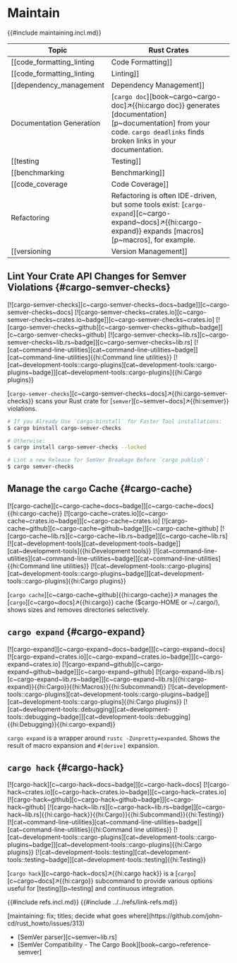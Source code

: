 # Maintain

{{#include maintaining.incl.md}}

| Topic | Rust Crates |
|---|---|
| [[code_formatting_linting | Code Formatting]] | [`cargo fmt`][book~cargo~cargo-fmt]↗{{hi:cargo fmt}} formats your code to a consistent style. |
| [[code_formatting_linting | Linting]] | [`cargo clippy`]( ){{hi: }} catches common code errors and style issues. |
| [[dependency_management | Dependency Management]] | [`cargo tree`][book~cargo~cargo-tree]↗{{hi:cargo tree}} displays your dependency tree to help you understand your project's dependencies. `cargo outdated` checks for outdated dependencies. `cargo audit` checks for crates with known security vulnerabilities. |
| Documentation Generation | [`cargo doc`][book~cargo~cargo-doc]↗{{hi:cargo doc}} generates [documentation][p~documentation] from your code. `cargo deadlinks` finds broken links in your documentation. |
| [[testing | Testing]] | [`cargo test`][book~cargo~cargo-test]↗{{hi:cargo test}} runs your unit and integration tests. |
| [[benchmarking | Benchmarking]] | [`cargo bench`]( ){{hi: }} runs your benchmarks. |
| [[code_coverage | Code Coverage]] | [`cargo tarpaulin`]( ){{hi: }} runs code coverage analysis. |
| Refactoring | Refactoring is often IDE-driven, but some tools exist: [`cargo-expand`][c~cargo-expand~docs]↗{{hi:cargo-expand}} expands [macros][p~macros], for example. |
| [[versioning | Version Management]] | [`cargo-bump`][c~cargo-bump~docs]↗{{hi:cargo-bump}} helps to automate version updates in your Cargo.toml. |

## Lint Your Crate API Changes for Semver Violations {#cargo-semver-checks}

[![cargo-semver-checks][c~cargo-semver-checks~docs~badge]][c~cargo-semver-checks~docs]
[![cargo-semver-checks~crates.io][c~cargo-semver-checks~crates.io~badge]][c~cargo-semver-checks~crates.io]
[![cargo-semver-checks~github][c~cargo-semver-checks~github~badge]][c~cargo-semver-checks~github]
[![cargo-semver-checks~lib.rs][c~cargo-semver-checks~lib.rs~badge]][c~cargo-semver-checks~lib.rs]
[![cat~command-line-utilities][cat~command-line-utilities~badge]][cat~command-line-utilities]{{hi:Command line utilities}}
[![cat~development-tools::cargo-plugins][cat~development-tools::cargo-plugins~badge]][cat~development-tools::cargo-plugins]{{hi:Cargo plugins}}

[`cargo-semver-checks`][c~cargo-semver-checks~docs]↗{{hi:cargo-semver-checks}} scans your Rust crate for [`semver`][c~semver~docs]↗{{hi:semver}} violations.

```sh
# If you Already Use `cargo-binstall` for Faster Tool installations:
$ cargo binstall cargo-semver-checks

# Otherwise:
$ cargo install cargo-semver-checks --locked

# Lint a new Release for SemVer Breakage Before `cargo publish`:
$ cargo semver-checks
```

## Manage the `cargo` Cache {#cargo-cache}

[![cargo-cache][c~cargo-cache~docs~badge]][c~cargo-cache~docs]{{hi:cargo-cache}}
[![cargo-cache~crates.io][c~cargo-cache~crates.io~badge]][c~cargo-cache~crates.io]
[![cargo-cache~github][c~cargo-cache~github~badge]][c~cargo-cache~github]
[![cargo-cache~lib.rs][c~cargo-cache~lib.rs~badge]][c~cargo-cache~lib.rs]
[![cat~development-tools][cat~development-tools~badge]][cat~development-tools]{{hi:Development tools}}
[![cat~command-line-utilities][cat~command-line-utilities~badge]][cat~command-line-utilities]{{hi:Command line utilities}}
[![cat~development-tools::cargo-plugins][cat~development-tools::cargo-plugins~badge]][cat~development-tools::cargo-plugins]{{hi:Cargo plugins}}

[`cargo cache`][c~cargo-cache~github]{{hi:cargo-cache}}↗ manages the [`cargo`][c~cargo~docs]↗{{hi:cargo}} cache ($cargo-HOME or ~/.cargo/), shows sizes and removes directories selectively.

## `cargo expand` {#cargo-expand}

[![cargo-expand][c~cargo-expand~docs~badge]][c~cargo-expand~docs] [![cargo-expand~crates.io][c~cargo-expand~crates.io~badge]][c~cargo-expand~crates.io] [![cargo-expand~github][c~cargo-expand~github~badge]][c~cargo-expand~github] [![cargo-expand~lib.rs][c~cargo-expand~lib.rs~badge]][c~cargo-expand~lib.rs]{{hi:cargo-expand}}{{hi:Cargo}}{{hi:Macros}}{{hi:Subcommand}} [![cat~development-tools::cargo-plugins][cat~development-tools::cargo-plugins~badge]][cat~development-tools::cargo-plugins]{{hi:Cargo plugins}} [![cat~development-tools::debugging][cat~development-tools::debugging~badge]][cat~development-tools::debugging]{{hi:Debugging}}{{hi:cargo-expand}}

`cargo expand` is a wrapper around `rustc -Zunpretty=expanded`. Shows the result of macro expansion and `#[derive]` expansion.

## `cargo hack` {#cargo-hack}

[![cargo-hack][c~cargo-hack~docs~badge]][c~cargo-hack~docs] [![cargo-hack~crates.io][c~cargo-hack~crates.io~badge]][c~cargo-hack~crates.io] [![cargo-hack~github][c~cargo-hack~github~badge]][c~cargo-hack~github] [![cargo-hack~lib.rs][c~cargo-hack~lib.rs~badge]][c~cargo-hack~lib.rs]{{hi:cargo-hack}}{{hi:Cargo}}{{hi:Subcommand}}{{hi:Testing}} [![cat~command-line-utilities][cat~command-line-utilities~badge]][cat~command-line-utilities]{{hi:Command line utilities}} [![cat~development-tools::cargo-plugins][cat~development-tools::cargo-plugins~badge]][cat~development-tools::cargo-plugins]{{hi:Cargo plugins}} [![cat~development-tools::testing][cat~development-tools::testing~badge]][cat~development-tools::testing]{{hi:Testing}}

[`cargo hack`][c~cargo-hack~docs]↗{{hi:cargo hack}} is a [`cargo`][c~cargo~docs]↗{{hi:cargo}} subcommand to provide various options useful for [testing][p~testing] and continuous integration.

{{#include refs.incl.md}}
{{#include ../../refs/link-refs.md}}

<div class="hidden">
[maintaining: fix; titles; decide what goes where](https://github.com/john-cd/rust_howto/issues/313)

- [SemVer parser][c~semver~lib.rs]
- [SemVer Compatibility - The Cargo Book][book~cargo~reference-semver]

</div>
